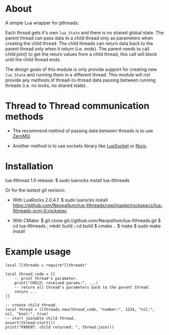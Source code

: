 About
=====

A simple Lua wrapper for pthreads.

Each thread gets it's own `lua_State` and there is no shared global state.
The parent thread can pass data to a child thread only as parameters when creating
the child thread.  The child threads can return data back to the parent thread only
when it return (i.e. ends).  The parent needs to call child:join() to get the return
values from a child thread, this call will block until the child thread ends.

The design goals of this module is only provide support for creating new `lua_State`
and running them in a different thread.  This module will not provide any
methods of thread-to-thread data passing between running threads (i.e. no locks, no shared state).

Thread to Thread communication methods
======================================

* The recommend method of passing data between threads is to use [ZeroMQ](http://github.com/Neopallium/lua-zmq).

* Another method is to use sockets library like [LuaSocket](http://w3.impa.br/~diego/software/luasocket) or [Nixio](http://neopallium.github.com/nixio/).

Installation
============

lua-llthread 1.0 release:
	$ sudo luarocks install lua-llthreads

Or for the lastest git revision:
* With LuaRocks 2.0.4.1:
	$ sudo luarocks install https://github.com/Neopallium/lua-llthreads/raw/master/rockspecs/lua-llthreads-scm-0.rockspec

* With CMake:
	$ git clone git://github.com/Neopallium/lua-llthreads.git
	$ cd lua-llthreads ; mkdir build ; cd build
	$ cmake ..
	$ make
	$ sudo make install


Example usage
=============

	local llthreads = require"llthreads"

	local thread_code = [[
		-- print thread's parameter.
		print("CHILD: received params:", ...)
		-- return all thread's parameters back to the parent thread.
		return ...
	]]
	
	-- create child thread.
	local thread = llthreads.new(thread_code, "number:", 1234, "nil:", nil, "bool:", true)
	-- start joinable child thread.
	assert(thread:start())
	print("PARENT: child returned: ", thread:join())


